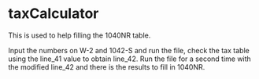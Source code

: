 # taxCalculator
This is used to help filling the 1040NR table.

Input the numbers on W-2 and 1042-S and run the file, check the tax table using the line_41 value to obtain line_42.
Run the file for a second time with the modified line_42 and there is the results to fill in 1040NR.
